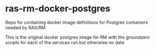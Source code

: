 # ras-rm-docker-postgres
Repo for containing docker image definitions for Postgres containers needed by RAS/RM

This is the original docker postgres image for RM with the groundzero scripts for each of the services run but otherwise no data
